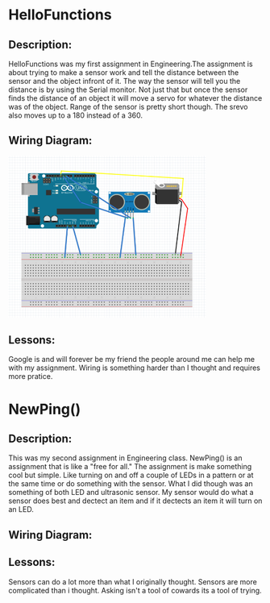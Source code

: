 # HelloFunctions


## Description:
HelloFunctions was my first assignment in Engineering.The assignment is about trying to make a sensor work and tell the distance between the sensor and the object infront of it. The way the sensor will tell you the distance is by using the Serial monitor. Not just that but once the sensor finds the distance of an object it will move a servo for whatever the distance was of the object. Range of the sensor is pretty short though. The srevo also moves up to a 180 instead of a 360.

## Wiring Diagram:
<img src="media/Ultrasonic_Sensor_with_Servo.png" width="392px"/>

## Lessons:
Google is and will forever be my friend
the people around me can help me with my assignment.
Wiring is something harder than I thought and requires more pratice.


# NewPing() 

## Description:
This was my second assignment in Engineering class. NewPing() is an assignment that is like a "free for all." The assignment is
make something cool but simple. Like turning on and off a couple of LEDs in a pattern or at the same time or do something with the sensor. What I did though was an something of both LED and ultrasonic sensor. My sensor would do what a sensor does best and dectect an item and if it dectects an item it will turn on an LED.

## Wiring Diagram:


## Lessons:
 Sensors can do a lot more than what I originally thought.
 Sensors are more complicated than i thought.
 Asking isn't a tool of cowards its a tool of trying.
